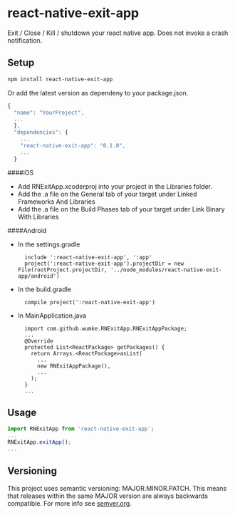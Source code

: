 # react-native-exit-app
Exit / Close / Kill / shutdown your react native app. Does not invoke a crash notification.

## Setup

```bash
npm install react-native-exit-app
```

Or add the latest version as dependeny to your package.json.

```javascript
{
  "name": "YourProject",
  ...
  },
  "dependencies": {
    ...
    "react-native-exit-app": "0.1.0",
    ...
  }
```

####iOS
* Add RNExitApp.xcoderproj into your project in the Libraries folder.
* Add the .a file on the General tab of your target under Linked Frameworks And Libraries
* Add the .a file on the Build Phases tab of your target under Link Binary With Libraries

####Android
* In the settings.gradle
  ```
    include ':react-native-exit-app', ':app'
    project(':react-native-exit-app').projectDir = new File(rootProject.projectDir, '../node_modules/react-native-exit-app/android')
  ```
* In the build.gradle
  ```
    compile project(':react-native-exit-app')
  ```
* In MainApplication.java
  ```
    import com.github.wumke.RNExitApp.RNExitAppPackage;
    ...
    @Override
    protected List<ReactPackage> getPackages() {
      return Arrays.<ReactPackage>asList(
        ...
        new RNExitAppPackage(),
        ...
      );
    }
    ...
  ```
## Usage

```javascript
import RNExitApp from 'react-native-exit-app';
...
RNExitApp.exitApp();
...
```

## Versioning

This project uses semantic versioning: MAJOR.MINOR.PATCH.
This means that releases within the same MAJOR version are always backwards compatible. For more info see [semver.org](http://semver.org/).
